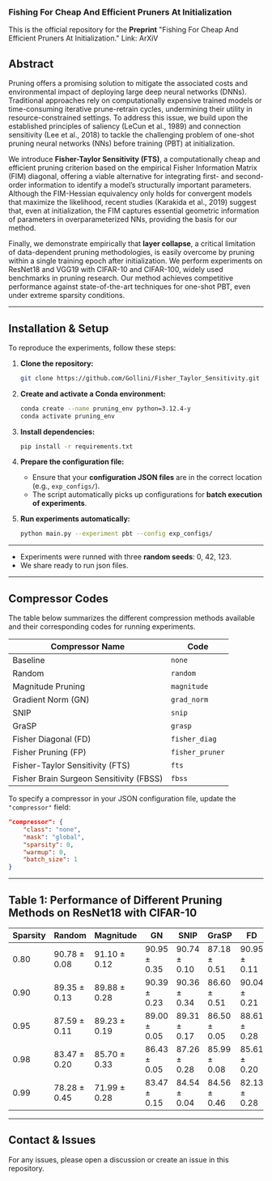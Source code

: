 ### **Fishing For Cheap And Efficient Pruners At Initialization**

This is the official repository for the **Preprint** "Fishing For Cheap And Efficient Pruners At Initialization." Link: ArXiV


## **Abstract**
Pruning offers a promising solution to mitigate the associated costs and environmental impact of deploying large deep neural networks (DNNs). Traditional approaches rely on computationally expensive trained models or time-consuming iterative prune-retrain cycles, undermining their utility in resource-constrained settings. To address this issue, we build upon the established principles of saliency (LeCun et al., 1989) and connection sensitivity (Lee et al., 2018) to tackle the challenging problem of one-shot pruning neural networks (NNs) before training (PBT) at initialization. 

We introduce **Fisher-Taylor Sensitivity (FTS)**, a computationally cheap and efficient pruning criterion based on the empirical Fisher Information Matrix (FIM) diagonal, offering a viable alternative for integrating first- and second-order information to identify a model’s structurally important parameters. Although the FIM-Hessian equivalency only holds for convergent models that maximize the likelihood, recent studies (Karakida et al., 2019) suggest that, even at initialization, the FIM captures essential geometric information of parameters in overparameterized NNs, providing the basis for our method. 

Finally, we demonstrate empirically that **layer collapse**, a critical limitation of data-dependent pruning methodologies, is easily overcome by pruning within a single training epoch after initialization. We perform experiments on ResNet18 and VGG19 with CIFAR-10 and CIFAR-100, widely used benchmarks in pruning research. Our method achieves competitive performance against state-of-the-art techniques for one-shot PBT, even under extreme sparsity conditions.

---

## **Installation & Setup**
To reproduce the experiments, follow these steps:

1. **Clone the repository:**
   ```bash
   git clone https://github.com/Gollini/Fisher_Taylor_Sensitivity.git
   ```

2. **Create and activate a Conda environment:**
   ```bash 
   conda create --name pruning_env python=3.12.4-y
   conda activate pruning_env
   ```

3. **Install dependencies:**
   ```bash
   pip install -r requirements.txt
   ```

4. **Prepare the configuration file:**
   - Ensure that your **configuration JSON files** are in the correct location (e.g., `exp_configs/`).
   - The script automatically picks up configurations for **batch execution of experiments**.

5. **Run experiments automatically:**
   ```bash
   python main.py --experiment pbt --config exp_configs/
   ```

---

- Experiments were runned with three **random seeds**: 0, 42, 123.
- We share ready to run json files.

---

## **Compressor Codes**
The table below summarizes the different compression methods available and their corresponding codes for running experiments.

| **Compressor Name** | **Code** |
|---------------------|----------|
| Baseline | `none` |
| Random | `random` |
| Magnitude Pruning | `magnitude` |
| Gradient Norm (GN) | `grad_norm` |
| SNIP | `snip` |
| GraSP | `grasp` |
| Fisher Diagonal (FD) | `fisher_diag` |
| Fisher Pruning (FP) | `fisher_pruner` |
| Fisher-Taylor Sensitivity (FTS) | `fts` |
| Fisher Brain Surgeon Sensitivity (FBSS) | `fbss` |

To specify a compressor in your JSON configuration file, update the `"compressor"` field:
```json
"compressor": {
    "class": "none",
    "mask": "global",
    "sparsity": 0,
    "warmup": 0,
    "batch_size": 1
}
```

---

## **Table 1: Performance of Different Pruning Methods on ResNet18 with CIFAR-10**

| Sparsity | Random | Magnitude | GN | SNIP | GraSP | FD | FP | FTS | FBSS |
|-------------|---------|-----------|----|------|------|----|----|----|----|
| 0.80 | 90.78 ± 0.08 | 91.10 ± 0.12 | 90.95 ± 0.35 | 90.74 ± 0.10 | 87.18 ± 0.51 | 90.95 ± 0.11 | 91.08 ± 0.06 | 90.94 ± 0.22 | 90.73 ± 0.33 |
| 0.90 | 89.35 ± 0.13 | 89.88 ± 0.28 | 90.39 ± 0.23 | 90.36 ± 0.34 | 86.60 ± 0.51 | 90.04 ± 0.21 | 90.20 ± 0.08 | 90.55 ± 0.23 | 89.22 ± 0.30 |
| 0.95 | 87.59 ± 0.11 | 89.23 ± 0.19 | 89.00 ± 0.05 | 89.31 ± 0.17 | 86.50 ± 0.05 | 88.61 ± 0.28 | 89.50 ± 0.18 | 89.47 ± 0.32 | 87.58 ± 0.25 |
| 0.98 | 83.47 ± 0.20 | 85.70 ± 0.33 | 86.43 ± 0.05 | 87.26 ± 0.28 | 85.99 ± 0.08 | 85.61 ± 0.20 | 86.97 ± 0.22 | 87.24 ± 0.32 | 83.40 ± 0.74 |
| 0.99 | 78.28 ± 0.45 | 71.99 ± 0.28 | 83.47 ± 0.15 | 84.54 ± 0.04 | 84.56 ± 0.46 | 82.13 ± 0.28 | 83.74 ± 0.48 | 84.85 ± 0.18 | 77.60 ± 1.02 |

---

## **Contact & Issues**
For any issues, please open a discussion or create an issue in this repository.
